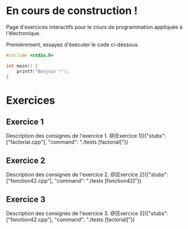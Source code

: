 # En cours de construction !

Page d'exercices interactifs pour le cours de programmation appliquée à l'électronique.

Premièrement, essayez d'éxecuter le code ci-dessous.

```C runnable
#include <stdio.h>

int main() {
	printf("Bonjour !");
}

```


# Exercices


## Exercice 1
Description des consignes de l'exercice 1.
@[Exercice 1]({"stubs": ["factorial.cpp"], "command": "./tests [factorial]"})

## Exercice 2
Description des consignes de l'exercice 2.
@[Exercice 2]({"stubs": ["fonction42.cpp"], "command": "./tests [fonction42]"})

## Exercice 3
Description des consignes de l'exercice 3.
@[Exercice 3]({"stubs": ["fonction42.cpp"], "command": "./tests [factorial]"})
